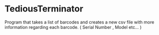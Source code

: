 # TediousTerminator
Program that takes a list of barcodes and creates a new csv file with more information regarding each barcode. ( Serial Number , Model etc... ) 
